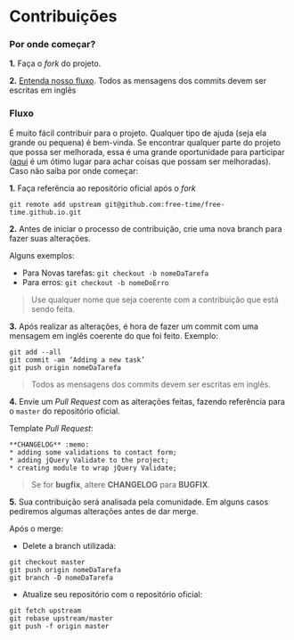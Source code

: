 # Contribuições

### Por onde começar?

**1.** Faça o _fork_ do projeto.

**2.** [Entenda nosso fluxo](#fluxo).
Todos as mensagens dos commits devem ser escritas em inglês
### Fluxo

É muito fácil contribuir para o projeto. Qualquer tipo de ajuda (seja ela grande ou pequena) é bem-vinda. Se encontrar qualquer parte do projeto que possa ser melhorada, essa é uma grande oportunidade para participar ([aqui](https://github.com/free-time/free-time.github.io/issues) é um ótimo lugar para achar coisas que possam ser melhoradas). Caso não saiba por onde começar:

**1.** Faça referência ao repositório oficial após o _fork_

```
git remote add upstream git@github.com:free-time/free-time.github.io.git
```

**2.** Antes de iniciar o processo de contribuição, crie uma nova branch para fazer suas alterações.

Alguns exemplos:

- Para Novas tarefas: `git checkout -b nomeDaTarefa`
- Para erros: `git checkout -b nomeDoErro`

> Use qualquer nome que seja coerente com a contribuição que está sendo feita.

**3.** Após realizar as alterações, é hora de fazer um commit com uma mensagem em inglês coerente do que foi feito. Exemplo:

```
git add --all
git commit -am ‘Adding a new task’
git push origin nomeDaTarefa
```
> Todos as mensagens dos commits devem ser escritas em inglês.

**4.** Envie um _Pull Request_ com as alterações feitas, fazendo referência para o `master` do repositório oficial.

Template _Pull Request_:

```
**CHANGELOG** :memo:
* adding some validations to contact form;
* adding jQuery Validate to the project;
* creating module to wrap jQuery Validate;
```

> Se for **bugfix**, altere **CHANGELOG** para **BUGFIX**.

**5.** Sua contribuição será analisada pela comunidade. Em alguns casos pediremos algumas alterações antes de dar merge.

Após o merge:

- Delete a branch utilizada:

```
git checkout master
git push origin nomeDaTarefa
git branch -D nomeDaTarefa
```

- Atualize seu repositório com o repositório oficial:

```
git fetch upstream
git rebase upstream/master
git push -f origin master
```
